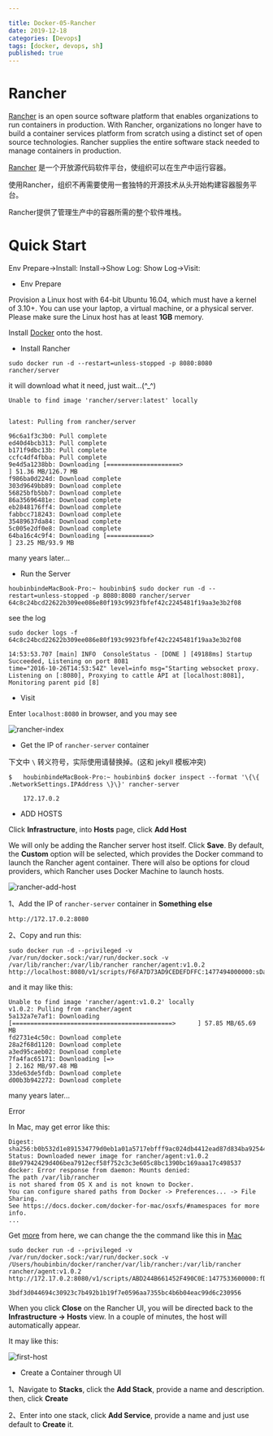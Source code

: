 ```yaml
---

title: Docker-05-Rancher
date: 2019-12-18
categories: [Devops]
tags: [docker, devops, sh]
published: true
---
```


# Rancher

[Rancher](http://rancher.com/) is an open source software platform that enables organizations to run containers in production.
With Rancher, organizations no longer have to build a container services platform from scratch using a distinct set of open source technologies.
Rancher supplies the entire software stack needed to manage containers in production.

[Rancher](http://rancher.com/) 是一个开放源代码软件平台，使组织可以在生产中运行容器。

使用Rancher，组织不再需要使用一套独特的开源技术从头开始构建容器服务平台。

Rancher提供了管理生产中的容器所需的整个软件堆栈。

# Quick Start

<uml>
    Env Prepare->Install:
    Install->Show Log:
    Show Log->Visit:
</uml>

- Env Prepare

Provision a Linux host with 64-bit Ubuntu 16.04, which must have a kernel of 3.10+. You can use your laptop, a virtual machine, or a physical server.
Please make sure the Linux host has at least **1GB** memory.

Install [Docker](https://docs.docker.com) onto the host.

- Install Rancher

```
sudo docker run -d --restart=unless-stopped -p 8080:8080 rancher/server
```

it will download what it need, just wait...(^_^)

```
Unable to find image 'rancher/server:latest' locally


latest: Pulling from rancher/server

96c6a1f3c3b0: Pull complete
ed40d4bcb313: Pull complete
b171f9dbc13b: Pull complete
ccfc4df4fbba: Pull complete
9e4d5a1238bb: Downloading [====================>                              ] 51.36 MB/126.7 MB
f986ba0d224d: Download complete
303d9649bb89: Download complete
56825bfb5bb7: Download complete
86a35696481e: Download complete
eb2848176ff4: Download complete
fabbcc718243: Download complete
35489637da84: Download complete
5c005e2df0e8: Download complete
64ba16c4c9f4: Downloading [============>                                      ] 23.25 MB/93.9 MB
```

many years later...

- Run the Server

```
houbinbindeMacBook-Pro:~ houbinbin$ sudo docker run -d --restart=unless-stopped -p 8080:8080 rancher/server
64c8c24bcd22622b309ee086e80f193c9923fbfef42c2245481f19aa3e3b2f08
```

see the log

```
sudo docker logs -f 64c8c24bcd22622b309ee086e80f193c9923fbfef42c2245481f19aa3e3b2f08

14:53:53.707 [main] INFO  ConsoleStatus - [DONE ] [49188ms] Startup Succeeded, Listening on port 8081
time="2016-10-26T14:53:54Z" level=info msg="Starting websocket proxy. Listening on [:8080], Proxying to cattle API at [localhost:8081], Monitoring parent pid [8]
```

- Visit

Enter ```localhost:8080``` in browser, and you may see

![rancher-index](https://raw.githubusercontent.com/houbb/resource/master/img/rancher/2016-10-26-rancher-index.png)


- Get the IP of ```rancher-server``` container


下文中 `\` 转义符号，实际使用请替换掉。(这和 jekyll 模板冲突)

```
$   houbinbindeMacBook-Pro:~ houbinbin$ docker inspect --format '\{\{ .NetworkSettings.IPAddress \}\}' rancher-server

    172.17.0.2
```

- ADD HOSTS

Click **Infrastructure**, into **Hosts** page, click **Add Host**

We will only be adding the Rancher server host itself. Click **Save**.
By default, the **Custom** option will be selected, which provides the Docker command to launch the Rancher agent container.
There will also be options for cloud providers, which Rancher uses Docker Machine to launch hosts.

![rancher-add-host](https://raw.githubusercontent.com/houbb/resource/master/img/rancher/2016-10-26-rancher-add-hosts.png)

1、Add the IP of ```rancher-server``` container in **Something else**

```
http://172.17.0.2:8080
```

2、Copy and run this:

```
sudo docker run -d --privileged -v /var/run/docker.sock:/var/run/docker.sock -v /var/lib/rancher:/var/lib/rancher rancher/agent:v1.0.2 http://localhost:8080/v1/scripts/F6FA7D73AD9CEDEFDFFC:1477494000000:sDaoXvLMo7ZYn9rEmf0CLplZ2iI
```

and it may like this:

```
Unable to find image 'rancher/agent:v1.0.2' locally
v1.0.2: Pulling from rancher/agent
5a132a7e7af1: Downloading [============================================>      ] 57.85 MB/65.69 MB
fd2731e4c50c: Download complete
28a2f68d1120: Download complete
a3ed95caeb02: Download complete
7fa4fac65171: Downloading [=>                                                 ] 2.162 MB/97.48 MB
33de63de5fdb: Download complete
d00b3b942272: Download complete
```

many years later...

<label class="label label-danger">Error</label>

In Mac, may get error like this:

```
Digest: sha256:b0b532d1e891534779d0eb1a01a5717ebfff9ac024db4412ead87d834ba92544
Status: Downloaded newer image for rancher/agent:v1.0.2
88e97942429d406bea7912ecf58f752c3c3e605c8bc1390bc169aaa17c498537
docker: Error response from daemon: Mounts denied:
The path /var/lib/rancher
is not shared from OS X and is not known to Docker.
You can configure shared paths from Docker -> Preferences... -> File Sharing.
See https://docs.docker.com/docker-for-mac/osxfs/#namespaces for more info.
...
```

Get [more](https://docs.docker.com/docker-for-mac/osxfs/#namespaces) from here, we can change the the command like this in [Mac](http://icyleaf.com/)


```
sudo docker run -d --privileged -v /var/run/docker.sock:/var/run/docker.sock -v /Users/houbinbin/docker/rancher/var/lib/rancher:/var/lib/rancher rancher/agent:v1.0.2 http://172.17.0.2:8080/v1/scripts/ABD244B661452F490C0E:1477533600000:fD9nnKGL4a15IGh9CDoM14ZLLo4

3bdf3d044694c30923c7b492b1b19f7e0596aa7355bc4b6b04eac99d6c230956
```

When you click **Close** on the Rancher UI, you will be directed back to the **Infrastructure -> Hosts** view.
In a couple of minutes, the host will automatically appear.

It may like this:

![first-host](https://raw.githubusercontent.com/houbb/resource/master/img/rancher/2016-10-27-rancher-first-host.png)

- Create a Container through UI

1、Navigate to **Stacks**, click the **Add Stack**, provide a name and description. then, click **Create**

2、Enter into one stack, click **Add Service**, provide a name and just use default to **Create** it.






